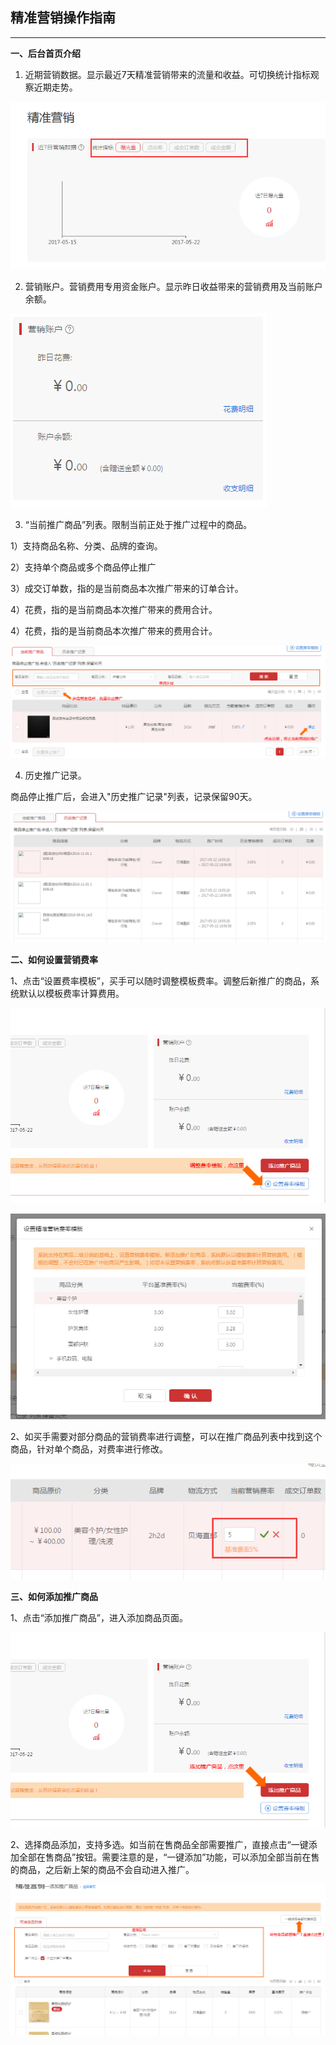 ## 精准营销操作指南

---

**一、后台首页介绍**

1. 近期营销数据。显示最近7天精准营销带来的流量和收益。可切换统计指标观察近期走势。

![](/precision-marketing/images/pm-oper-1.png)

2. 营销账户。营销费用专用资金账户。显示昨日收益带来的营销费用及当前账户余额。

![](/precision-marketing/images/pm-oper-2.png)

3. “当前推广商品”列表。限制当前正处于推广过程中的商品。

  1）支持商品名称、分类、品牌的查询。

2）支持单个商品或多个商品停止推广

3）成交订单数，指的是当前商品本次推广带来的订单合计。

4）花费，指的是当前商品本次推广带来的费用合计。

4）花费，指的是当前商品本次推广带来的费用合计。

![](/precision-marketing/images/pm-oper-3.png)

4. 历史推广记录。

  商品停止推广后，会进入"历史推广记录"列表，记录保留90天。

  ![](/precision-marketing/images/pm-oper-4.png)

**二、如何设置营销费率**

1、点击“设置费率模板”，买手可以随时调整模板费率。调整后新推广的商品，系统默认以模板费率计算费用。

![](/precision-marketing/images/pm-oper-5.png)

![](/precision-marketing/images/pm-oper-6.png)

2、如买手需要对部分商品的营销费率进行调整，可以在推广商品列表中找到这个商品，针对单个商品，对费率进行修改。

![](/precision-marketing/images/pm-oper-7.png)

**三、如何添加推广商品**

1、点击“添加推广商品”，进入添加商品页面。

![](/precision-marketing/images/pm-oper-8.png)

2、选择商品添加，支持多选。如当前在售商品全部需要推广，直接点击“一键添加全部在售商品”按钮。需要注意的是，“一键添加”功能，可以添加全部当前在售的商品，之后新上架的商品不会自动进入推广。

![](/precision-marketing/images/pm-oper-9.png)

